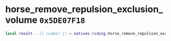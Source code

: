 # horse_remove_repulsion_exclusion_volume `0x5DE07F18`

```lua
local result --[[ number ]] = natives.riding.horse_remove_repulsion_exclusion_volume(_unk0 --[[ number ]])
```